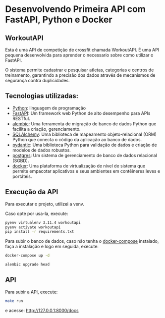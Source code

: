 # Desenvolvendo Primeira API com FastAPI, Python e Docker
## WorkoutAPI

Esta é uma API de competição de crossfit chamada WorkoutAPI. É uma API pequena desenvolvida para aprender o necessario sobre como utilizar o FastAPI.

O sistema permite cadastrar e pesquisar atletas, categorias e centros de treinamento, garantindo a precisão dos dados através de mecanismos de segurança contra duplicidades.


## Tecnologias utilizadas:

* [Python](https://www.python.org/): linguagem de programação
* [FastAPI](https://fastapi.tiangolo.com/tutorial/first-steps/): Um framework web Python de alto desempenho para APIs RESTful.
* [alembic](https://readthedocs.org/projects/alembic/): Uma ferramenta de migração de banco de dados Python que facilita a criação, gerenciamento.
* [SQLAlchemy](https://docs.sqlalchemy.org/): Uma biblioteca de mapeamento objeto-relacional (ORM) Python que conecta o código da aplicação ao banco de dados. 
* [pydantic](https://docs.pydantic.dev/latest/): Uma biblioteca Python para validação de dados e criação de modelos de dados robustos.
* [postgres](https://www.postgresql.org/): Um sistema de gerenciamento de banco de dados relacional (SGBD).
* [docker](https://www.docker.com/): Uma plataforma de virtualização de nível de sistema que permite empacotar aplicativos e seus ambientes em contêineres leves e portáteis.


## Execução da API

Para executar o projeto, utilizei a venv.

Caso opte por usa-la, execute:

```bash
pyenv virtualenv 3.11.4 workoutapi
pyenv activate workoutapi
pip install -r requirements.txt
```

Para subir o banco de dados, caso não tenha o [docker-compose](https://docs.docker.com/compose/install/linux/) instalado, faça a instalação e logo em seguida, execute:

```bash
docker-compose up -d
```

```bash
alembic upgrade head
```

## API

Para subir a API, execute:
```bash
make run
```
e acesse: http://127.0.0.1:8000/docs


